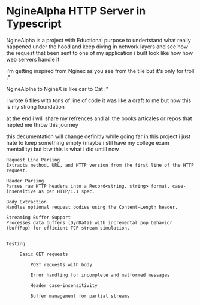 # NgineAlpha HTTP Server in Typescript


NgineAlpha is a project with Eductional purpose to undertstand what really happened under the hood 
and keep diving in network layers and see how the request that been sent to one of my application i built look like how how web servers handle it 

i'm getting inspired from Nginex as you see from the tile but it's only for troll :" 

NgineAlplha to NgineX is like car to Cat :" 

i wrote 6 files with tons of line of code it was like a draft to me but now this is my strong foundation 

at the end  i will share my refrences and all the books articales or repos that hepled me throw this journey 


this decumentation will change definitly while going far in this project i just hate to keep something empty (maybe i stil have my college exam mentallity) but btw this is what i did untill now 


    Request Line Parsing
    Extracts method, URL, and HTTP version from the first line of the HTTP request.

    Header Parsing
    Parses raw HTTP headers into a Record<string, string> format, case-insensitive as per HTTP/1.1 spec.

    Body Extraction
    Handles optional request bodies using the Content-Length header.

    Streaming Buffer Support
    Processes data buffers (DynData) with incremental pop behavior (buffPop) for efficient TCP stream simulation.


    Testing 

         Basic GET requests

             POST requests with body

             Error handling for incomplete and malformed messages

             Header case-insensitivity

             Buffer management for partial streams